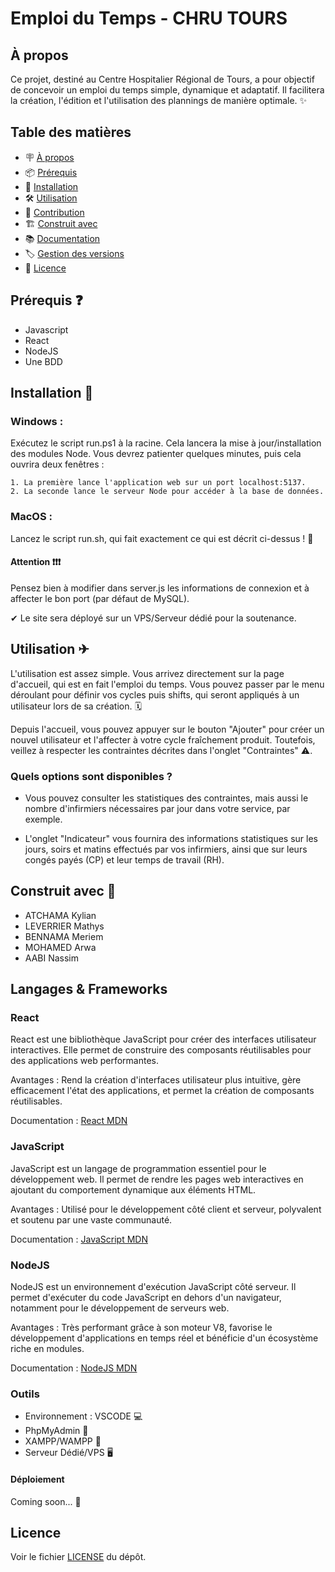 # Emploi du Temps - CHRU TOURS

## À propos

Ce projet, destiné au Centre Hospitalier Régional de Tours, a pour objectif de concevoir un emploi du temps simple, dynamique et adaptatif. Il facilitera la création, l'édition et l'utilisation des plannings de manière optimale. ✨

## Table des matières

- 🪧 [À propos](#à-propos)
- 📦 [Prérequis](#prérequis)
- 🚀 [Installation](#installation)
- 🛠️ [Utilisation](#utilisation)
- 🤝 [Contribution](#contribution)
- 🏗️ [Construit avec](#construit-avec)
- 📚 [Documentation](#documentation)
- 🏷️ [Gestion des versions](#gestion-des-versions)
- 📝 [Licence](#licence)

## Prérequis ❓

- Javascript
- React
- NodeJS
- Une BDD

## Installation 🔧

### Windows : 
Exécutez le script run.ps1 à la racine. Cela lancera la mise à jour/installation des modules Node. Vous devrez patienter quelques minutes, puis cela ouvrira deux fenêtres :

    1. La première lance l'application web sur un port localhost:5137.
    2. La seconde lance le serveur Node pour accéder à la base de données.

### MacOS : 
Lancez le script run.sh, qui fait exactement ce qui est décrit ci-dessus ! 🚀

#### Attention ❗❗❗
Pensez bien à modifier dans server.js les informations de connexion et à affecter le bon port (par défaut de MySQL). 

✔ Le site sera déployé sur un VPS/Serveur dédié pour la soutenance.



## Utilisation ✈

L'utilisation est assez simple. Vous arrivez directement sur la page d'accueil, qui est en fait l'emploi du temps. Vous pouvez passer par le menu déroulant pour définir vos cycles puis shifts, qui seront appliqués à un utilisateur lors de sa création. 🗓️

Depuis l'accueil, vous pouvez appuyer sur le bouton "Ajouter" pour créer un nouvel utilisateur et l'affecter à votre cycle fraîchement produit. Toutefois, veillez à respecter les contraintes décrites dans l'onglet "Contraintes" ⚠️.

### Quels options sont disponibles ?

- Vous pouvez consulter les statistiques des contraintes, mais aussi le nombre d'infirmiers nécessaires par jour dans votre service, par exemple.

- L'onglet "Indicateur" vous fournira des informations statistiques sur les jours, soirs et matins effectués par vos infirmiers, ainsi que sur leurs congés payés (CP) et leur temps de travail (RH).

## Construit avec 🌠

- ATCHAMA Kylian
- LEVERRIER Mathys
- BENNAMA Meriem
- MOHAMED Arwa
- AABI Nassim

## Langages & Frameworks

### React

React est une bibliothèque JavaScript pour créer des interfaces utilisateur interactives. Elle permet de construire des composants réutilisables pour des applications web performantes.

Avantages : Rend la création d'interfaces utilisateur plus intuitive, gère efficacement l'état des applications, et permet la création de composants réutilisables.

Documentation : [React MDN](https://reactjs.org/docs/getting-started.html)

### JavaScript

JavaScript est un langage de programmation essentiel pour le développement web. Il permet de rendre les pages web interactives en ajoutant du comportement dynamique aux éléments HTML.

Avantages : Utilisé pour le développement côté client et serveur, polyvalent et soutenu par une vaste communauté.

Documentation : [JavaScript MDN](https://developer.mozilla.org/en-US/docs/Web/JavaScript)

### NodeJS

NodeJS est un environnement d'exécution JavaScript côté serveur. Il permet d'exécuter du code JavaScript en dehors d'un navigateur, notamment pour le développement de serveurs web.

Avantages : Très performant grâce à son moteur V8, favorise le développement d'applications en temps réel et bénéficie d'un écosystème riche en modules.

Documentation : [NodeJS MDN](https://nodejs.org/en/docs/)

### Outils

- Environnement : VSCODE 💻
- PhpMyAdmin 💾
- XAMPP/WAMPP 🔧
- Serveur Dédié/VPS 🖥️

#### Déploiement

Coming soon... 🚧

## Licence

Voir le fichier [LICENSE](./LICENSE.md) du dépôt.
